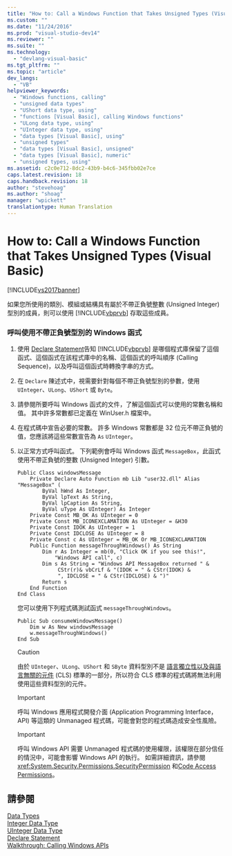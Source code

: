 ```yaml
---
title: "How to: Call a Windows Function that Takes Unsigned Types (Visual Basic) | Microsoft Docs"
ms.custom: ""
ms.date: "11/24/2016"
ms.prod: "visual-studio-dev14"
ms.reviewer: ""
ms.suite: ""
ms.technology: 
  - "devlang-visual-basic"
ms.tgt_pltfrm: ""
ms.topic: "article"
dev_langs: 
  - "VB"
helpviewer_keywords: 
  - "Windows functions, calling"
  - "unsigned data types"
  - "UShort data type, using"
  - "functions [Visual Basic], calling Windows functions"
  - "ULong data type, using"
  - "UInteger data type, using"
  - "data types [Visual Basic], using"
  - "unsigned types"
  - "data types [Visual Basic], unsigned"
  - "data types [Visual Basic], numeric"
  - "unsigned types, using"
ms.assetid: c2c0e712-8dc2-43b9-b4c6-345fbb02e7ce
caps.latest.revision: 18
caps.handback.revision: 18
author: "stevehoag"
ms.author: "shoag"
manager: "wpickett"
translationtype: Human Translation
---
```

# How to: Call a Windows Function that Takes Unsigned Types (Visual Basic)
[!INCLUDE[vs2017banner](../../../csharp/includes/vs2017banner.md)]

如果您所使用的類別、模組或結構具有屬於不帶正負號整數 \(Unsigned Integer\) 型別的成員，則可以使用 [!INCLUDE[vbprvb](../../../csharp/programming-guide/concepts/linq/includes/vbprvb_md.md)] 存取這些成員。  
  
### 呼叫使用不帶正負號型別的 Windows 函式  
  
1.  使用 [Declare Statement](../../../visual-basic/language-reference/statements/declare-statement.md)告知 [!INCLUDE[vbprvb](../../../csharp/programming-guide/concepts/linq/includes/vbprvb_md.md)] 是哪個程式庫保留了這個函式、這個函式在該程式庫中的名稱、這個函式的呼叫順序 \(Calling Sequence\)，以及呼叫這個函式時轉換字串的方式。  
  
2.  在 `Declare` 陳述式中，視需要針對每個不帶正負號型別的參數，使用 `UInteger`、`ULong`、`UShort` 或 `Byte`。  
  
3.  請參閱所要呼叫 Windows 函式的文件，了解這個函式可以使用的常數名稱和值。  其中許多常數都已定義在 WinUser.h 檔案中。  
  
4.  在程式碼中宣告必要的常數。  許多 Windows 常數都是 32 位元不帶正負號的值，您應該將這些常數宣告為 `As` `UInteger`。  
  
5.  以正常方式呼叫函式。  下列範例會呼叫 Windows 函式 `MessageBox`，此函式使用不帶正負號的整數 \(Unsigned Integer\) 引數。  
  
    ```  
    Public Class windowsMessage  
        Private Declare Auto Function mb Lib "user32.dll" Alias "MessageBox" (  
            ByVal hWnd As Integer,   
            ByVal lpText As String,   
            ByVal lpCaption As String,   
            ByVal uType As UInteger) As Integer  
        Private Const MB_OK As UInteger = 0  
        Private Const MB_ICONEXCLAMATION As UInteger = &H30  
        Private Const IDOK As UInteger = 1  
        Private Const IDCLOSE As UInteger = 8  
        Private Const c As UInteger = MB_OK Or MB_ICONEXCLAMATION  
        Public Function messageThroughWindows() As String  
            Dim r As Integer = mb(0, "Click OK if you see this!",   
                "Windows API call", c)  
            Dim s As String = "Windows API MessageBox returned " &  
                 CStr(r)& vbCrLf & "(IDOK = " & CStr(IDOK) &  
                 ", IDCLOSE = " & CStr(IDCLOSE) & ")"  
            Return s  
        End Function  
    End Class  
    ```  
  
     您可以使用下列程式碼測試函式 `messageThroughWindows`。  
  
    ```  
    Public Sub consumeWindowsMessage()  
        Dim w As New windowsMessage  
        w.messageThroughWindows()  
    End Sub  
    ```  
  
    > [!CAUTION]
    >  由於 `UInteger`、`ULong`、`UShort` 和 `SByte` 資料型別不是 [語言獨立性以及與語言無關的元件](../Topic/Language%20Independence%20and%20Language-Independent%20Components.md) \(CLS\) 標準的一部分，所以符合 CLS 標準的程式碼將無法利用使用這些資料型別的元件。  
  
    > [!IMPORTANT]
    >  呼叫 Windows 應用程式開發介面 \(Application Programming Interface，API\) 等這類的 Unmanaged 程式碼，可能會對您的程式碼造成安全性風險。  
  
    > [!IMPORTANT]
    >  呼叫 Windows API 需要 Unmanaged 程式碼的使用權限，該權限在部分信任的情況中，可能會影響 Windows API 的執行。  如需詳細資訊，請參閱 <xref:System.Security.Permissions.SecurityPermission> 和[Code Access Permissions](http://msdn.microsoft.com/zh-tw/e5ae402f-6dda-4732-bbe8-77296630f675)。  
  
## 請參閱  
 [Data Types](../../../visual-basic/language-reference/data-types/data-type-summary.md)   
 [Integer Data Type](../../../visual-basic/language-reference/data-types/integer-data-type.md)   
 [UInteger Data Type](../../../visual-basic/language-reference/data-types/uinteger-data-type.md)   
 [Declare Statement](../../../visual-basic/language-reference/statements/declare-statement.md)   
 [Walkthrough: Calling Windows APIs](../../../visual-basic/programming-guide/com-interop/walkthrough-calling-windows-apis.md)